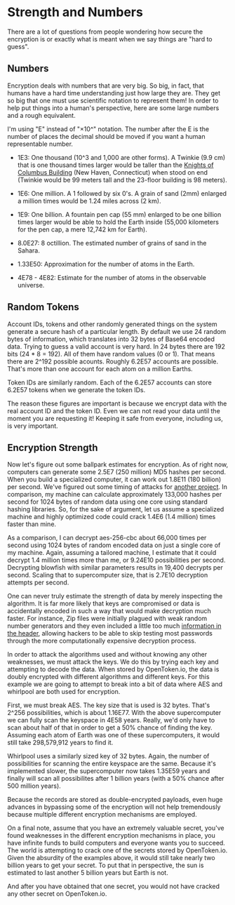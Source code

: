 Strength and Numbers
====================

There are a lot of questions from people wondering how secure the encryption is or exactly what is meant when we say things are "hard to guess".


Numbers
-------

Encryption deals with numbers that are very big.  So big, in fact, that humans have a hard time understanding just how large they are.  They get so big that one must use scientific notation to represent them!  In order to help put things into a human's perspective, here are some large numbers and a rough equivalent.

I'm using "E" instead of "×10^" notation.  The number after the E is the number of places the decimal should be moved if you want a human representable number.

* 1E3: One thousand (10^3 and 1,000 are other forms).  A Twinkie (9.9 cm) that is one thousand times larger would be taller than the [Knights of Columbus Building](https://en.wikipedia.org/wiki/Knights_of_Columbus_Building_(New_Haven,_Connecticut)) (New Haven, Connecticut) when stood on end (Twinkie would be 99 meters tall and the 23-floor building is 98 meters).

* 1E6: One million.  A 1 followed by six 0's.  A grain of sand (2mm) enlarged a million times would be 1.24 miles across (2 km).

* 1E9: One billion.  A fountain pen cap (55 mm) enlarged to be one billion times larger would be able to hold the Earth inside (55,000 kilometers for the pen cap, a mere 12,742 km for Earth).

* 8.0E27:  8 octillion.  The estimated number of grains of sand in the Sahara.

* 1.33E50:  Approximation for the number of atoms in the Earth.

* 4E78 - 4E82: Estimate for the number of atoms in the observable universe.


Random Tokens
-------------

Account IDs, tokens and other randomly generated things on the system generate a secure hash of a particular length.  By default we use 24 random bytes of information, which translates into 32 bytes of Base64 encoded data.  Trying to guess a valid account is very hard.  In 24 bytes there are 192 bits (24 * 8 = 192).  All of them have random values (0 or 1).  That means there are 2^192 possible acounts.  Roughly 6.2E57 accounts are possible.  That's more than one account for each atom on a million Earths.

Token IDs are similarly random.  Each of the 6.2E57 accounts can store 6.2E57 tokens when we generate the token IDs.

The reason these figures are important is because we encrypt data with the real account ID and the token ID.  Even we can not read your data until the moment you are requesting it!  Keeping it safe from everyone, including us, is very important.


Encryption Strength
-------------------

Now let's figure out some ballpark estimates for encryption.  As of right now, computers can generate some 2.5E7 (250 million) MD5 hashes per second.  When you build a specialized computer, it can work out 1.8E11 (180 billion) per second.  We've figured out some timing of attacks for [another project](https://github.com/tests-always-included/password-strength/blob/master/doc/strength-levels.md).  In comparison, my machine can calculate approximately 133,000 hashes per second for 1024 bytes of random data using one core using standard hashing libraries.  So, for the sake of argument, let us assume a specialized machine and highly optimized code could crack 1.4E6 (1.4 million) times faster than mine.

As a comparison, I can decrypt aes-256-cbc about 66,000 times per second using 1024 bytes of random encoded data on just a single core of my machine.  Again, assuming a tailored machine, I estimate that it could decrypt 1.4 million times more than me, or 9.24E10 possibilities per second.  Decrypting blowfish with similar parameters results in 19,400 decrypts per second.  Scaling that to supercomputer size, that is 2.7E10 decryption attempts per second.

One can never truly estimate the strength of data by merely inspecting the algorithm.  It is far more likely that keys are compromised or data is accidentally encoded in such a way that would make decryption much faster.  For instance, Zip files were initially plagued with weak random number generators and they even included a little too much [information in the header](http://blog.rubypdf.com/fcrackzip.html#lbAF), allowing hackers to be able to skip testing most passwords through the more computationally expensive decryption process.

In order to attack the algorithms used and without knowing any other weaknesses, we must attack the keys.  We do this by trying each key and attempting to decode the data.  When stored by OpenToken.io, the data is doubly encrypted with different algorithms and different keys.  For this example we are going to attempt to break into a bit of data where AES and whirlpool are both used for encryption.

First, we must break AES.  The key size that is used is 32 bytes.  That's 2^256 possibilities, which is about 1.16E77.  With the above supercomputer we can fully scan the keyspace in 4E58 years.  Really, we'd only have to scan about half of that in order to get a 50% chance of finding the key.  Assuming each atom of Earth was one of these supercomputers, it would still take 298,579,912 years to find it.

Whirlpool uses a similarly sized key of 32 bytes.  Again, the number of possibilities for scanning the entire keyspace are the same.  Because it's implemented slower, the supercomputer now takes 1.35E59 years and finally will scan all possibilites after 1 billion years (with a 50% chance after 500 million years).

Because the records are stored as double-encrypted payloads, even huge advances in bypassing some of the encryption will not help tremendously because multiple different encryption mechanisms are employed.

On a final note, assume that you have an extremely valuable secret, you've found weaknesses in the different encryption mechanisms in place, you have infinite funds to build computers and everyone wants you to succeed.  The world is attempting to crack one of the secrets stored by OpenToken.io.  Given the absurdity of the examples above, it would still take nearly two billion years to get your secret.  To put that in perspective, the sun is estimated to last another 5 billion years but Earth is not.

And after you have obtained that one secret, you would not have cracked any other secret on OpenToken.io.

